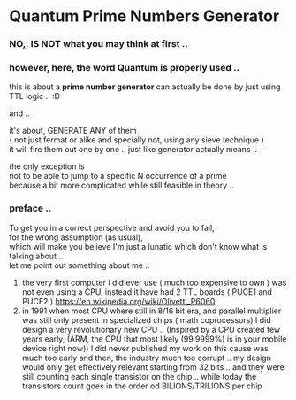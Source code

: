 # Quantum Prime Numbers Generator
### NO,, IS NOT what you may think at first .. 
### however, here, the word **Quantum** is properly used .. 

this is about a **prime number generator** can actually be done by just using TTL logic .. :D

and ..

it's about, GENERATE ANY of them  
( not just fermat or alike and specially not, using any sieve technique )    
it will fire them out one by one .. just like generator actually means ..  

the only exception is  
not to be able to jump to a specific N occurrence of a prime  
because a bit more complicated while still feasible in theory ..   

### preface ..
To get you in a correct perspective and avoid you to fall,  
for the wrong assumption (as usual),  
which will make you believe I'm just a lunatic which don't know what is talking about ..  
let me point out something about me ..  

1) the very first computer I did ever use ( much too expensive to own )
    was not even using a CPU,  instead it have had 2  TTL boards ( PUCE1 and PUCE2 )
    https://en.wikipedia.org/wiki/Olivetti_P6060
2) in 1991 when most CPU where still in 8/16 bit era,
   and parallel multiplier was still only present in specialized chips ( math coprocessors)
   I did design a very revolutionary new CPU .. 
   (Inspired by a CPU created few years early, 
   (ARM, the CPU that most likely (99.9999%) is in your mobile device right now))
   I did never published my work on this cause was much too early and then,
   the industry much too corrupt .. 
   my design would only get effectively relevant starting from 32 bits .. 
   and they were still counting each single transistor on the chip ..
   while today the transistors count goes in the order od BILIONS/TRILIONS per chip
      

